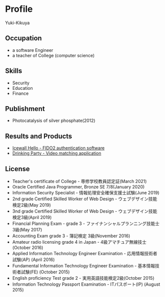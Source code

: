 # Profile

Yuki-Kikuya

## Occupation
* a software Engineer
* a teacher of College (computer science)

## Skills
* Security
* Education
* Finance

## Publishment
* Photocatalysis of silver phosphate(2012)

## Results and Products
* [Icewall Hello - FIDO2 authentication software](https://www.hpe.com/jp/ja/software/icewall/mfa/mfa-fido2.html)
* [Drinking Party - Video matching application](doc/2015.pdf)

## License

* Teacher's certificate of College - 専修学校教員認定証(March 2021)
* Oracle Certified Java Programmer, Bronze SE 7/8(January 2020)
* Information Security Specialist - 情報処理安全確保支援士試験(June 2019)
* 2nd grade Certified Skilled Worker of Web Design - ウェブデザイン技能検定2級(May 2019)
* 3nd grade Certified Skilled Worker of Web Design - ウェブデザイン技能検定3級(April 2019)
* Financial Planning Exam - grade 3 - ファイナンシャルプランニング技能士 3級(May 2017)
* Accounting Exam grade 3 - 簿記検定 3級(November 2016)
* Amateur radio licensing grade 4 in Japan - 4級アマチュア無線技士(October 2016)
* Applied Information Technology Engineer Examination - 応用情報技術者試験(AP) (April 2016)
* Fundamental Information Technology Engineer Examination - 基本情報技術者試験(FE) (October 2015)
* English proficiency Test grade 2 - 実用英語技能検定2級(October 2015)
* Information Technology Passport Examination - ITパスポート(IP) (August 2015)
